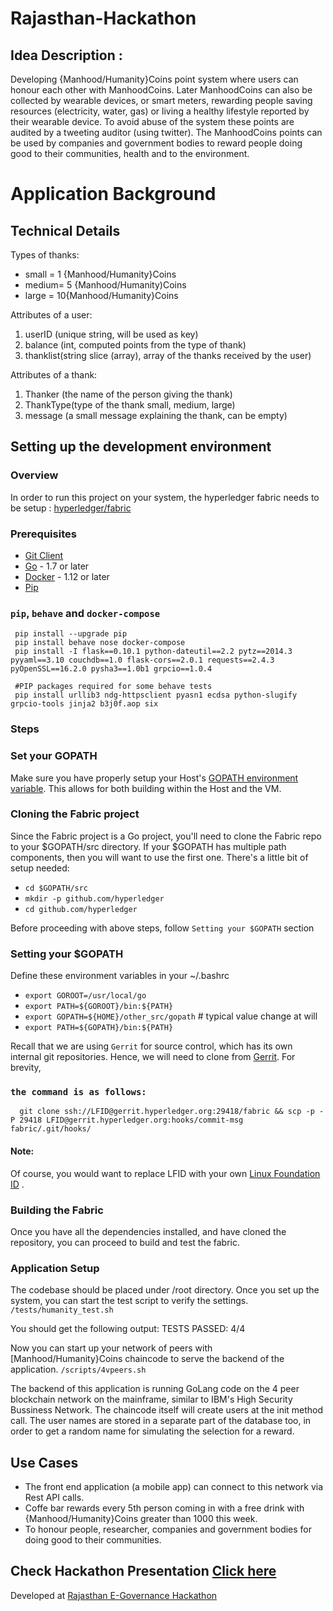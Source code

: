 # Rajasthan-Hackathon

## Idea Description : 
Developing {Manhood/Humanity}Coins point system where users can honour each other with ManhoodCoins. Later ManhoodCoins can also be collected by wearable devices, or smart meters, rewarding people saving resources (electricity, water, gas) or living a healthy lifestyle reported by their wearable device. To avoid abuse of the system these points are audited by a tweeting auditor (using twitter). The ManhoodCoins points can be used by companies and government bodies to reward people doing good to their communities, health and to the environment.

# Application Background

## Technical Details

Types of thanks:
  - small = 1 {Manhood/Humanity}Coins
  - medium= 5 {Manhood/Humanity)Coins
  - large = 10{Manhood/Humanity}Coins
  
Attributes of a user:
  1. userID   (unique string, will be used as key)
  2. balance  (int, computed points from the type of thank)
  3. thanklist(string slice (array), array of the thanks received by the user)
  
Attributes of a thank:
  1. Thanker  (the name of the person giving the thank)
  2. ThankType(type of the thank small, medium, large)
  3. message  (a small message explaining the thank, can be empty)
  
## Setting up the development environment 

### Overview

In order to run this project on your system, the hyperledger fabric needs to be setup : [hyperledger/fabric](https://github.com/hyperledger/fabric)

### Prerequisites

  - [Git Client](https://git-scm.com/downloads)
  - [Go](https://golang.org/) - 1.7 or later
  - [Docker](https://www.docker.com/products/overview) - 1.12 or later
  - [Pip](https://pip.pypa.io/en/stable/installing/)
  

### `pip`, `behave` and `docker-compose`
     pip install --upgrade pip
     pip install behave nose docker-compose
     pip install -I flask==0.10.1 python-dateutil==2.2 pytz==2014.3 pyyaml==3.10 couchdb==1.0 flask-cors==2.0.1 requests==2.4.3 pyOpenSSL==16.2.0 pysha3==1.0b1 grpcio==1.0.4
     
     #PIP packages required for some behave tests
     pip install urllib3 ndg-httpsclient pyasn1 ecdsa python-slugify grpcio-tools jinja2 b3j0f.aop six
     
### Steps

### Set your GOPATH
Make sure you have properly setup your Host's [GOPATH environment variable](https://github.com/golang/go/wiki/GOPATH). This allows for both building within the Host and the VM.

### Cloning the Fabric project
Since the Fabric project is a Go project, you'll need to clone the Fabric repo to your $GOPATH/src directory. If your $GOPATH has multiple path components, then you will want to use the first one. There's a little bit of setup needed:
   - `cd $GOPATH/src`
   - `mkdir -p github.com/hyperledger`
   - `cd github.com/hyperledger`

Before proceeding with above steps, follow `Setting your $GOPATH` section

  ### Setting your $GOPATH
  Define these environment variables in your ~/.bashrc
   -  `export GOROOT=/usr/local/go`
   -  `export PATH=${GOROOT}/bin:${PATH}`
   -  `export GOPATH=${HOME}/other_src/gopath`  # typical value change at will
   -  `export PATH=${GOPATH}/bin:${PATH}`
   
Recall that we are using `Gerrit` for source control, which has its own internal git repositories. Hence, we will need to clone from [Gerrit](https://github.com/hyperledger/fabric/blob/master/docs/source/Gerrit/gerrit.md#Working-with-a-local-clone-of-the-repository). For brevity, 
### `the command is as follows:`
      git clone ssh://LFID@gerrit.hyperledger.org:29418/fabric && scp -p -P 29418 LFID@gerrit.hyperledger.org:hooks/commit-msg fabric/.git/hooks/

#### Note:
Of course, you would want to replace LFID with your own [Linux Foundation ID](https://identity.linuxfoundation.org) .

### Building the Fabric
Once you have all the dependencies installed, and have cloned the repository, you can proceed to build and test the fabric.

### Application Setup

The codebase should be placed under /root directory. Once you set up the system, you can start the test script to verify the settings. `/tests/humanity_test.sh`

You should get the following output: TESTS PASSED: 4/4

Now you can start up your network of peers with [Manhood/Humanity}Coins chaincode to serve the backend of the application. `/scripts/4vpeers.sh`

The backend of this application is running GoLang code on the 4 peer blockchain network on the mainframe, similar to IBM's High Security Bussiness Network. The chaincode itself will create users at the init method call. The user names are stored in a separate part of the database too, in order to get a random name for simulating the selection for a reward.

## Use Cases 
  - The front end application (a mobile app) can connect to this network via Rest API calls.
  - Coffe bar rewards every 5th person coming in with a free drink with {Manhood/Humanity}Coins greater than 1000 this week.
  - To honour people, researcher, companies and government bodies for doing good to their communities.

## Check Hackathon Presentation [Click here](https://github.com/amitkumarj441/Rajasthan-Hackathon/commit/c3ee7b878b7de64d17e8becc8451c2644861684f)

Developed at [Rajasthan E-Governance Hackathon](https://rajasthan-hackathon.hackerearth.com/)

